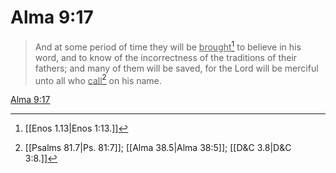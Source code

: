 # Alma 9:17

> And at some period of time they will be <u>brought</u>[^a] to believe in his word, and to know of the incorrectness of the traditions of their fathers; and many of them will be saved, for the Lord will be merciful unto all who <u>call</u>[^b] on his name.

[Alma 9:17](https://www.churchofjesuschrist.org/study/scriptures/bofm/alma/9?lang=eng&id=p17#p17)


[^a]: [[Enos 1.13|Enos 1:13.]]
[^b]: [[Psalms 81.7|Ps. 81:7]]; [[Alma 38.5|Alma 38:5]]; [[D&C 3.8|D&C 3:8.]]
